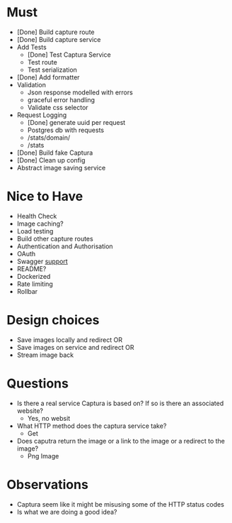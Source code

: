 # Must
* [Done] Build capture route
* [Done] Build capture service 
* Add Tests
  * [Done] Test Captura Service
  * Test route
  * Test serialization
* [Done] Add formatter
* Validation
  * Json response modelled with errors
  * graceful error handling
  * Validate css selector 
* Request Logging
  * [Done] generate uuid per request
  * Postgres db with requests
  * /stats/domain/
  * /stats
* [Done] Build fake Captura
* [Done] Clean up config
* Abstract image saving service


# Nice to Have
* Health Check
* Image caching?
* Load testing
* Build other capture routes
* Authentication and Authorisation
* OAuth
* Swagger [support](https://github.com/swagger-akka-http/swagger-akka-http)
* README?
* Dockerized
* Rate limiting
* Rollbar

# Design choices
* Save images locally and redirect
OR
* Save images on service and redirect 
OR 
* Stream image back

# Questions
* Is there a real service Captura is based on? If so is there an associated website?
  * Yes, no websit
* What HTTP method does the captura service take?
  * Get
* Does caputra return the image or a link to the image or a redirect to the image?
  * Png Image

# Observations
* Captura seem like it might be misusing some of the HTTP status codes
* Is what we are doing a good idea?

